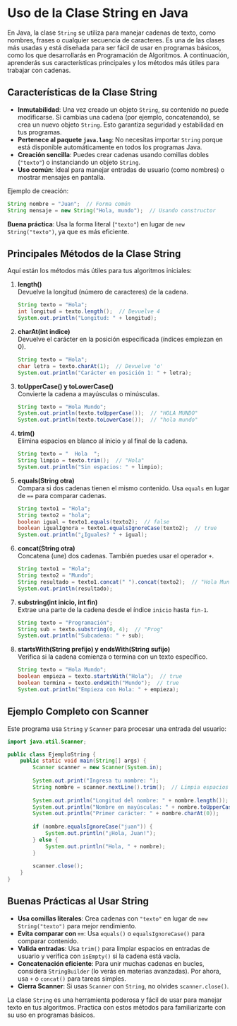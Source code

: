# Uso de la Clase String en Java

En Java, la clase `String` se utiliza para manejar cadenas de texto, como nombres, frases o cualquier secuencia de caracteres. Es una de las clases más usadas y está diseñada para ser fácil de usar en programas básicos, como los que desarrollarás en Programación de Algoritmos. A continuación, aprenderás sus características principales y los métodos más útiles para trabajar con cadenas.

## Características de la Clase String

- **Inmutabilidad**: Una vez creado un objeto `String`, su contenido no puede modificarse. Si cambias una cadena (por ejemplo, concatenando), se crea un nuevo objeto `String`. Esto garantiza seguridad y estabilidad en tus programas.
- **Pertenece al paquete `java.lang`**: No necesitas importar `String` porque está disponible automáticamente en todos los programas Java.
- **Creación sencilla**: Puedes crear cadenas usando comillas dobles (`"texto"`) o instanciando un objeto `String`.
- **Uso común**: Ideal para manejar entradas de usuario (como nombres) o mostrar mensajes en pantalla.

Ejemplo de creación:
```java
String nombre = "Juan";  // Forma común
String mensaje = new String("Hola, mundo");  // Usando constructor
```

**Buena práctica**: Usa la forma literal (`"texto"`) en lugar de `new String("texto")`, ya que es más eficiente.

## Principales Métodos de la Clase String

Aquí están los métodos más útiles para tus algoritmos iniciales:

1. **length()**  
   Devuelve la longitud (número de caracteres) de la cadena.  
   ```java
   String texto = "Hola";
   int longitud = texto.length();  // Devuelve 4
   System.out.println("Longitud: " + longitud);
   ```

2. **charAt(int indice)**  
   Devuelve el carácter en la posición especificada (índices empiezan en 0).  
   ```java
   String texto = "Hola";
   char letra = texto.charAt(1);  // Devuelve 'o'
   System.out.println("Carácter en posición 1: " + letra);
   ```

3. **toUpperCase() y toLowerCase()**  
   Convierte la cadena a mayúsculas o minúsculas.  
   ```java
   String texto = "Hola Mundo";
   System.out.println(texto.toUpperCase());  // "HOLA MUNDO"
   System.out.println(texto.toLowerCase());  // "hola mundo"
   ```

4. **trim()**  
   Elimina espacios en blanco al inicio y al final de la cadena.  
   ```java
   String texto = "  Hola  ";
   String limpio = texto.trim();  // "Hola"
   System.out.println("Sin espacios: " + limpio);
   ```

5. **equals(String otra)**  
   Compara si dos cadenas tienen el mismo contenido. Usa `equals` en lugar de `==` para comparar cadenas.  
   ```java
   String texto1 = "Hola";
   String texto2 = "hola";
   boolean igual = texto1.equals(texto2);  // false
   boolean igualIgnora = texto1.equalsIgnoreCase(texto2);  // true
   System.out.println("¿Iguales? " + igual);
   ```

6. **concat(String otra)**  
   Concatena (une) dos cadenas. También puedes usar el operador `+`.  
   ```java
   String texto1 = "Hola";
   String texto2 = "Mundo";
   String resultado = texto1.concat(" ").concat(texto2);  // "Hola Mundo"
   System.out.println(resultado);
   ```

7. **substring(int inicio, int fin)**  
   Extrae una parte de la cadena desde el índice `inicio` hasta `fin-1`.  
   ```java
   String texto = "Programación";
   String sub = texto.substring(0, 4);  // "Prog"
   System.out.println("Subcadena: " + sub);
   ```

8. **startsWith(String prefijo) y endsWith(String sufijo)**  
   Verifica si la cadena comienza o termina con un texto específico.  
   ```java
   String texto = "Hola Mundo";
   boolean empieza = texto.startsWith("Hola");  // true
   boolean termina = texto.endsWith("Mundo");  // true
   System.out.println("Empieza con Hola: " + empieza);
   ```

## Ejemplo Completo con Scanner

Este programa usa `String` y `Scanner` para procesar una entrada del usuario:

```java
import java.util.Scanner;

public class EjemploString {
    public static void main(String[] args) {
        Scanner scanner = new Scanner(System.in);
        
        System.out.print("Ingresa tu nombre: ");
        String nombre = scanner.nextLine().trim();  // Limpia espacios
        
        System.out.println("Longitud del nombre: " + nombre.length());
        System.out.println("Nombre en mayúsculas: " + nombre.toUpperCase());
        System.out.println("Primer carácter: " + nombre.charAt(0));
        
        if (nombre.equalsIgnoreCase("juan")) {
            System.out.println("¡Hola, Juan!");
        } else {
            System.out.println("Hola, " + nombre);
        }
        
        scanner.close();
    }
}
```

## Buenas Prácticas al Usar String

- **Usa comillas literales**: Crea cadenas con `"texto"` en lugar de `new String("texto")` para mejor rendimiento.
- **Evita comparar con `==`**: Usa `equals()` o `equalsIgnoreCase()` para comparar contenido.
- **Valida entradas**: Usa `trim()` para limpiar espacios en entradas de usuario y verifica con `isEmpty()` si la cadena está vacía.
- **Concatenación eficiente**: Para unir muchas cadenas en bucles, considera `StringBuilder` (lo verás en materias avanzadas). Por ahora, usa `+` o `concat()` para tareas simples.
- **Cierra Scanner**: Si usas `Scanner` con `String`, no olvides `scanner.close()`.

La clase `String` es una herramienta poderosa y fácil de usar para manejar texto en tus algoritmos. Practica con estos métodos para familiarizarte con su uso en programas básicos.